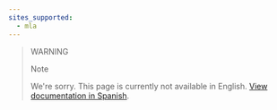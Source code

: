 ```yaml
---
sites_supported:
  - mla
---
```


> WARNING
>
> Note
>
> We're sorry. This page is currently not available in English. [View documentation in Spanish](https://www.mercadopago.com.ar/developers/es/guides/payments/web-payment-checkout/customizations/).
